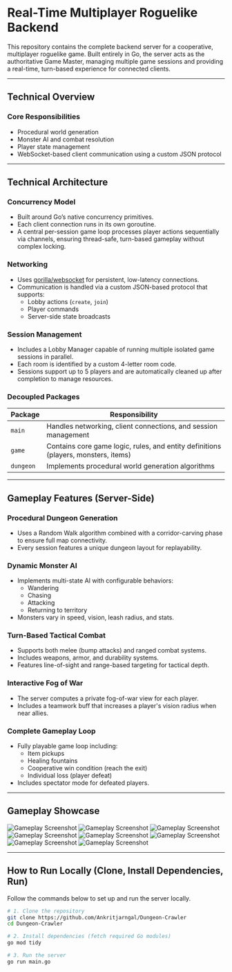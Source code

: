 # Real-Time Multiplayer Roguelike Backend

This repository contains the complete backend server for a cooperative, multiplayer roguelike game.
Built entirely in Go, the server acts as the authoritative Game Master, managing multiple game sessions and providing a real-time, turn-based experience for connected clients.

---

## Technical Overview

### Core Responsibilities
- Procedural world generation
- Monster AI and combat resolution
- Player state management
- WebSocket-based client communication using a custom JSON protocol

---

## Technical Architecture

### Concurrency Model
- Built around Go’s native concurrency primitives.
- Each client connection runs in its own goroutine.
- A central per-session game loop processes player actions sequentially via channels, ensuring thread-safe, turn-based gameplay without complex locking.

### Networking
- Uses [gorilla/websocket](https://github.com/gorilla/websocket) for persistent, low-latency connections.
- Communication is handled via a custom JSON-based protocol that supports:
  - Lobby actions (`create`, `join`)
  - Player commands
  - Server-side state broadcasts

### Session Management
- Includes a Lobby Manager capable of running multiple isolated game sessions in parallel.
- Each room is identified by a custom 4-letter room code.
- Sessions support up to 5 players and are automatically cleaned up after completion to manage resources.

### Decoupled Packages

| Package | Responsibility |
|----------|----------------|
| `main` | Handles networking, client connections, and session management |
| `game` | Contains core game logic, rules, and entity definitions (players, monsters, items) |
| `dungeon` | Implements procedural world generation algorithms |

---

## Gameplay Features (Server-Side)

### Procedural Dungeon Generation
- Uses a Random Walk algorithm combined with a corridor-carving phase to ensure full map connectivity.
- Every session features a unique dungeon layout for replayability.

### Dynamic Monster AI
- Implements multi-state AI with configurable behaviors:
  - Wandering
  - Chasing
  - Attacking
  - Returning to territory
- Monsters vary in speed, vision, leash radius, and stats.

### Turn-Based Tactical Combat
- Supports both melee (bump attacks) and ranged combat systems.
- Includes weapons, armor, and durability systems.
- Features line-of-sight and range-based targeting for tactical depth.

### Interactive Fog of War
- The server computes a private fog-of-war view for each player.
- Includes a teamwork buff that increases a player's vision radius when near allies.

### Complete Gameplay Loop
- Fully playable game loop including:
  - Item pickups
  - Healing fountains
  - Cooperative win condition (reach the exit)
  - Individual loss (player defeat)
- Includes spectator mode for defeated players.

---

## Gameplay Showcase

![Gameplay Screenshot](./githubImages/Screenshot%20from%202025-10-14%2013-27-05.png)
![Gameplay Screenshot](./githubImages/Screenshot%20from%202025-10-14%2013-27-19.png)
![Gameplay Screenshot](./githubImages/Screenshot%20from%202025-10-14%2013-28-29.png)
![Gameplay Screenshot](./githubImages/Screenshot%20from%202025-10-14%2013-29-12.png)
![Gameplay Screenshot](./githubImages/Screenshot%20from%202025-10-14%2013-31-09.png)
![Gameplay Screenshot](./githubImages/image.png)
![Gameplay Screenshot](./githubImages/Screenshot%20from%202025-10-14%2013-30-04.png)
![Gameplay Screenshot](./githubImages/image%20copy.png)


---

## How to Run Locally (Clone, Install Dependencies, Run)

Follow the commands below to set up and run the server locally.

```bash
# 1. Clone the repository
git clone https://github.com/Ankritjarngal/Dungeon-Crawler
cd Dungeon-Crawler

# 2. Install dependencies (fetch required Go modules)
go mod tidy

# 3. Run the server
go run main.go
